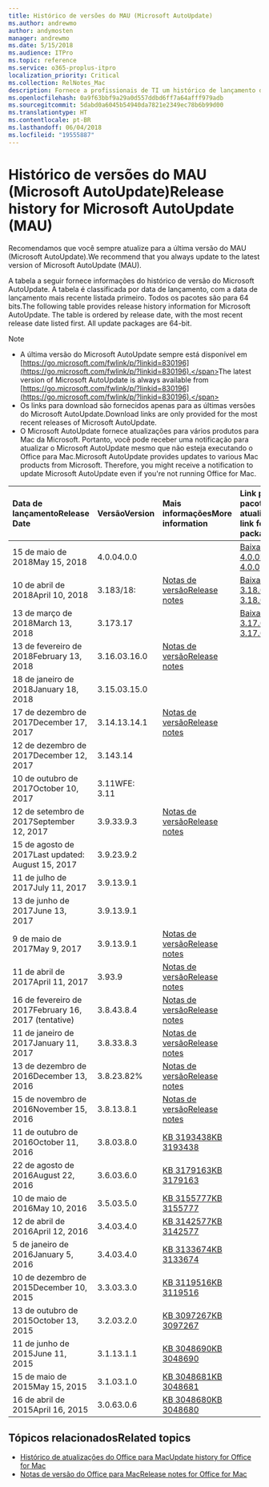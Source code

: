 ```yaml
---
title: Histórico de versões do MAU (Microsoft AutoUpdate)
ms.author: andrewmo
author: andymosten
manager: andrewmo
ms.date: 5/15/2018
ms.audience: ITPro
ms.topic: reference
ms.service: o365-proplus-itpro
localization_priority: Critical
ms.collection: RelNotes_Mac
description: Fornece a profissionais de TI um histórico de lançamento do MAU (Microsoft AutoUpdate)
ms.openlocfilehash: 0a9f63bbf9a29a0d557ddbd6ff7a64afff979adb
ms.sourcegitcommit: 5dabd0a6045b54940da7821e2349ec78b6b99d00
ms.translationtype: HT
ms.contentlocale: pt-BR
ms.lasthandoff: 06/04/2018
ms.locfileid: "19555887"
---
```

# <a name="release-history-for-microsoft-autoupdate-mau"></a><span data-ttu-id="4a6dd-103">Histórico de versões do MAU (Microsoft AutoUpdate)</span><span class="sxs-lookup"><span data-stu-id="4a6dd-103">Release history for Microsoft AutoUpdate (MAU)</span></span>
 
<span data-ttu-id="4a6dd-104">Recomendamos que você sempre atualize para a última versão do MAU (Microsoft AutoUpdate).</span><span class="sxs-lookup"><span data-stu-id="4a6dd-104">We recommend that you always update to the latest version of Microsoft AutoUpdate (MAU).</span></span>

<span data-ttu-id="4a6dd-p101">A tabela a seguir fornece informações do histórico de versão do Microsoft AutoUpdate. A tabela é classificada por data de lançamento, com a data de lançamento mais recente listada primeiro. Todos os pacotes são para 64 bits.</span><span class="sxs-lookup"><span data-stu-id="4a6dd-p101">The following table provides release history information for Microsoft AutoUpdate. The table is ordered by release date, with the most recent release date listed first. All update packages are 64-bit.</span></span>

> [!NOTE]
> - <span data-ttu-id="4a6dd-108">A última versão do Microsoft AutoUpdate sempre está disponível em [https://go.microsoft.com/fwlink/p/?linkid=830196](https://go.microsoft.com/fwlink/p/?linkid=830196).</span><span class="sxs-lookup"><span data-stu-id="4a6dd-108">The latest version of Microsoft AutoUpdate is always available from [https://go.microsoft.com/fwlink/p/?linkid=830196](https://go.microsoft.com/fwlink/p/?linkid=830196).</span></span>
> - <span data-ttu-id="4a6dd-109">Os links para download são fornecidos apenas para as últimas versões do Microsoft AutoUpdate.</span><span class="sxs-lookup"><span data-stu-id="4a6dd-109">Download links are only provided for the most recent releases of Microsoft AutoUpdate.</span></span>
> - <span data-ttu-id="4a6dd-p102">O Microsoft AutoUpdate fornece atualizações para vários produtos para Mac da Microsoft. Portanto, você pode receber uma notificação para atualizar o Microsoft AutoUpdate mesmo que não esteja executando o Office para Mac.</span><span class="sxs-lookup"><span data-stu-id="4a6dd-p102">Microsoft AutoUpdate provides updates to various Mac products from Microsoft. Therefore, you might receive a notification to update Microsoft AutoUpdate even if you're not running Office for Mac.</span></span>
  
|<span data-ttu-id="4a6dd-112">**Data de lançamento**</span><span class="sxs-lookup"><span data-stu-id="4a6dd-112">**Release Date**</span></span>|<span data-ttu-id="4a6dd-113">**Versão**</span><span class="sxs-lookup"><span data-stu-id="4a6dd-113">**Version**</span></span>|<span data-ttu-id="4a6dd-114">**Mais informações**</span><span class="sxs-lookup"><span data-stu-id="4a6dd-114">**More information**</span></span>|<span data-ttu-id="4a6dd-115">**Link para baixar o pacote de atualização**</span><span class="sxs-lookup"><span data-stu-id="4a6dd-115">**Download link for the update package**</span></span>|
|:-----|:-----|:-----|:-----|
|<span data-ttu-id="4a6dd-116">15 de maio de 2018</span><span class="sxs-lookup"><span data-stu-id="4a6dd-116">May 15, 2018</span></span>  <br/> |<span data-ttu-id="4a6dd-117">4.0.0</span><span class="sxs-lookup"><span data-stu-id="4a6dd-117">4.0.0</span></span>  <br/> ||[<span data-ttu-id="4a6dd-118">Baixar o MAU 4.0.0</span><span class="sxs-lookup"><span data-stu-id="4a6dd-118">Download MAU 4.0.0</span></span>](https://officecdn.microsoft.com/pr/C1297A47-86C4-4C1F-97FA-950631F94777/OfficeMac/Microsoft_AutoUpdate_4.0.18051301_Updater.pkg) <br/> |
|<span data-ttu-id="4a6dd-119">10 de abril de 2018</span><span class="sxs-lookup"><span data-stu-id="4a6dd-119">April 10, 2018</span></span>  <br/> |<span data-ttu-id="4a6dd-120">3.18</span><span class="sxs-lookup"><span data-stu-id="4a6dd-120">3/18:</span></span>  <br/> |[<span data-ttu-id="4a6dd-121">Notas de versão</span><span class="sxs-lookup"><span data-stu-id="4a6dd-121">Release notes</span></span>](release-notes-office-for-mac.md#april-2018-release) <br/> |[<span data-ttu-id="4a6dd-122">Baixar o MAU 3.18.0</span><span class="sxs-lookup"><span data-stu-id="4a6dd-122">Download MAU 3.18.0</span></span>](https://officecdn.microsoft.com/pr/C1297A47-86C4-4C1F-97FA-950631F94777/OfficeMac/Microsoft_AutoUpdate_3.18.18041000_Updater.pkg) <br/> |
|<span data-ttu-id="4a6dd-123">13 de março de 2018</span><span class="sxs-lookup"><span data-stu-id="4a6dd-123">March 13, 2018</span></span>  <br/> |<span data-ttu-id="4a6dd-124">3.17</span><span class="sxs-lookup"><span data-stu-id="4a6dd-124">3.17</span></span>  <br/> ||[<span data-ttu-id="4a6dd-125">Baixar o MAU 3.17.0</span><span class="sxs-lookup"><span data-stu-id="4a6dd-125">Download MAU 3.17.0</span></span>](https://officecdn.microsoft.com/pr/C1297A47-86C4-4C1F-97FA-950631F94777/OfficeMac/Microsoft_AutoUpdate_3.17.18031100_Updater.pkg) <br/> |
|<span data-ttu-id="4a6dd-126">13 de fevereiro de 2018</span><span class="sxs-lookup"><span data-stu-id="4a6dd-126">February 13, 2018</span></span>  <br/> |<span data-ttu-id="4a6dd-127">3.16.0</span><span class="sxs-lookup"><span data-stu-id="4a6dd-127">3.16.0</span></span>  <br/> |[<span data-ttu-id="4a6dd-128">Notas de versão</span><span class="sxs-lookup"><span data-stu-id="4a6dd-128">Release notes</span></span>](release-notes-office-for-mac.md#february-2018-release) <br/> | <br/> |
|<span data-ttu-id="4a6dd-129">18 de janeiro de 2018</span><span class="sxs-lookup"><span data-stu-id="4a6dd-129">January 18, 2018</span></span>  <br/> |<span data-ttu-id="4a6dd-130">3.15.0</span><span class="sxs-lookup"><span data-stu-id="4a6dd-130">3.15.0</span></span>  <br/> |<br/> |
|<span data-ttu-id="4a6dd-131">17 de dezembro de 2017</span><span class="sxs-lookup"><span data-stu-id="4a6dd-131">December 17, 2017</span></span>  <br/> |<span data-ttu-id="4a6dd-132">3.14.1</span><span class="sxs-lookup"><span data-stu-id="4a6dd-132">3.14.1</span></span>  <br/> |[<span data-ttu-id="4a6dd-133">Notas de versão</span><span class="sxs-lookup"><span data-stu-id="4a6dd-133">Release notes</span></span>](release-notes-office-for-mac.md#december-2017-release) <br/> | <br/> |
|<span data-ttu-id="4a6dd-134">12 de dezembro de 2017</span><span class="sxs-lookup"><span data-stu-id="4a6dd-134">December 12, 2017</span></span>  <br/> |<span data-ttu-id="4a6dd-135">3.14</span><span class="sxs-lookup"><span data-stu-id="4a6dd-135">3.14</span></span>  <br/> ||  <br/> |
|<span data-ttu-id="4a6dd-136">10 de outubro de 2017</span><span class="sxs-lookup"><span data-stu-id="4a6dd-136">October 10, 2017</span></span>  <br/> |<span data-ttu-id="4a6dd-137">3.11</span><span class="sxs-lookup"><span data-stu-id="4a6dd-137">WFE: 3.11</span></span>  <br/> ||<br/> |
|<span data-ttu-id="4a6dd-138">12 de setembro de 2017</span><span class="sxs-lookup"><span data-stu-id="4a6dd-138">September 12, 2017</span></span>  <br/> |<span data-ttu-id="4a6dd-139">3.9.3</span><span class="sxs-lookup"><span data-stu-id="4a6dd-139">3.9.3</span></span>  <br/> |[<span data-ttu-id="4a6dd-140">Notas de versão</span><span class="sxs-lookup"><span data-stu-id="4a6dd-140">Release notes</span></span>](release-notes-office-for-mac.md#september-2017-release) <br/> |<br/> |
|<span data-ttu-id="4a6dd-141">15 de agosto de 2017</span><span class="sxs-lookup"><span data-stu-id="4a6dd-141">Last updated: August 15, 2017</span></span>  <br/> |<span data-ttu-id="4a6dd-142">3.9.2</span><span class="sxs-lookup"><span data-stu-id="4a6dd-142">3.9.2</span></span>  <br/> || <br/> |
|<span data-ttu-id="4a6dd-143">11 de julho de 2017</span><span class="sxs-lookup"><span data-stu-id="4a6dd-143">July 11, 2017</span></span>  <br/> |<span data-ttu-id="4a6dd-144">3.9.1</span><span class="sxs-lookup"><span data-stu-id="4a6dd-144">3.9.1</span></span>  <br/> || <br/> |
|<span data-ttu-id="4a6dd-145">13 de junho de 2017</span><span class="sxs-lookup"><span data-stu-id="4a6dd-145">June 13, 2017</span></span>  <br/> |<span data-ttu-id="4a6dd-146">3.9.1</span><span class="sxs-lookup"><span data-stu-id="4a6dd-146">3.9.1</span></span>  <br/> || <br/> |
|<span data-ttu-id="4a6dd-147">9 de maio de 2017</span><span class="sxs-lookup"><span data-stu-id="4a6dd-147">May 9, 2017</span></span>  <br/> |<span data-ttu-id="4a6dd-148">3.9.1</span><span class="sxs-lookup"><span data-stu-id="4a6dd-148">3.9.1</span></span>  <br/> |[<span data-ttu-id="4a6dd-149">Notas de versão</span><span class="sxs-lookup"><span data-stu-id="4a6dd-149">Release notes</span></span>](release-notes-office-for-mac.md#may-2017-release) <br/> | <br/> |
|<span data-ttu-id="4a6dd-150">11 de abril de 2017</span><span class="sxs-lookup"><span data-stu-id="4a6dd-150">April 11, 2017</span></span>  <br/> |<span data-ttu-id="4a6dd-151">3.9</span><span class="sxs-lookup"><span data-stu-id="4a6dd-151">3.9</span></span>  <br/> |[<span data-ttu-id="4a6dd-152">Notas de versão</span><span class="sxs-lookup"><span data-stu-id="4a6dd-152">Release notes</span></span>](release-notes-office-for-mac.md#april-2017-release) <br/> |  <br/> |
|<span data-ttu-id="4a6dd-153">16 de fevereiro de 2017</span><span class="sxs-lookup"><span data-stu-id="4a6dd-153">February 16, 2017 (tentative)</span></span>  <br/> |<span data-ttu-id="4a6dd-154">3.8.4</span><span class="sxs-lookup"><span data-stu-id="4a6dd-154">3.8.4</span></span>  <br/> |[<span data-ttu-id="4a6dd-155">Notas de versão</span><span class="sxs-lookup"><span data-stu-id="4a6dd-155">Release notes</span></span>](release-notes-office-for-mac.md#february-2017-release) <br/> | <br/> |
|<span data-ttu-id="4a6dd-156">11 de janeiro de 2017</span><span class="sxs-lookup"><span data-stu-id="4a6dd-156">January 11, 2017</span></span>  <br/> |<span data-ttu-id="4a6dd-157">3.8.3</span><span class="sxs-lookup"><span data-stu-id="4a6dd-157">3.8.3</span></span>  <br/> |[<span data-ttu-id="4a6dd-158">Notas de versão</span><span class="sxs-lookup"><span data-stu-id="4a6dd-158">Release notes</span></span>](release-notes-office-for-mac.md#january-2017-release) <br/> | <br/> |
|<span data-ttu-id="4a6dd-159">13 de dezembro de 2016</span><span class="sxs-lookup"><span data-stu-id="4a6dd-159">December 13, 2016</span></span>  <br/> |<span data-ttu-id="4a6dd-160">3.8.2</span><span class="sxs-lookup"><span data-stu-id="4a6dd-160">3.82%</span></span>  <br/> |[<span data-ttu-id="4a6dd-161">Notas de versão</span><span class="sxs-lookup"><span data-stu-id="4a6dd-161">Release notes</span></span>](release-notes-office-for-mac.md#december-2016-release) <br/> | <br/> |
|<span data-ttu-id="4a6dd-162">15 de novembro de 2016</span><span class="sxs-lookup"><span data-stu-id="4a6dd-162">November 15, 2016</span></span>  <br/> |<span data-ttu-id="4a6dd-163">3.8.1</span><span class="sxs-lookup"><span data-stu-id="4a6dd-163">3.8.1</span></span>  <br/> |[<span data-ttu-id="4a6dd-164">Notas de versão</span><span class="sxs-lookup"><span data-stu-id="4a6dd-164">Release notes</span></span>](release-notes-office-for-mac.md#november-2016-release) <br/> | <br/> |
|<span data-ttu-id="4a6dd-165">11 de outubro de 2016</span><span class="sxs-lookup"><span data-stu-id="4a6dd-165">October 11, 2016</span></span>  <br/> |<span data-ttu-id="4a6dd-166">3.8.0</span><span class="sxs-lookup"><span data-stu-id="4a6dd-166">3.8.0</span></span>  <br/> |[<span data-ttu-id="4a6dd-167">KB 3193438</span><span class="sxs-lookup"><span data-stu-id="4a6dd-167">KB 3193438</span></span>](https://support.microsoft.com/kb/3193438) <br/> | <br/> |
|<span data-ttu-id="4a6dd-168">22 de agosto de 2016</span><span class="sxs-lookup"><span data-stu-id="4a6dd-168">August 22, 2016</span></span>  <br/> |<span data-ttu-id="4a6dd-169">3.6.0</span><span class="sxs-lookup"><span data-stu-id="4a6dd-169">3.6.0</span></span>  <br/> |[<span data-ttu-id="4a6dd-170">KB 3179163</span><span class="sxs-lookup"><span data-stu-id="4a6dd-170">KB 3179163</span></span>](https://support.microsoft.com/kb/3179163) <br/> | <br/> |
|<span data-ttu-id="4a6dd-171">10 de maio de 2016</span><span class="sxs-lookup"><span data-stu-id="4a6dd-171">May 10, 2016</span></span>  <br/> |<span data-ttu-id="4a6dd-172">3.5.0</span><span class="sxs-lookup"><span data-stu-id="4a6dd-172">3.5.0</span></span>  <br/> |[<span data-ttu-id="4a6dd-173">KB 3155777</span><span class="sxs-lookup"><span data-stu-id="4a6dd-173">KB 3155777</span></span>](https://support.microsoft.com/kb/3155777) <br/> | <br/> |
|<span data-ttu-id="4a6dd-174">12 de abril de 2016</span><span class="sxs-lookup"><span data-stu-id="4a6dd-174">April 12, 2016</span></span>  <br/> |<span data-ttu-id="4a6dd-175">3.4.0</span><span class="sxs-lookup"><span data-stu-id="4a6dd-175">3.4.0</span></span>  <br/> |[<span data-ttu-id="4a6dd-176">KB 3142577</span><span class="sxs-lookup"><span data-stu-id="4a6dd-176">KB 3142577</span></span>](https://support.microsoft.com/kb/3142577) <br/> | <br/> |
|<span data-ttu-id="4a6dd-177">5 de janeiro de 2016</span><span class="sxs-lookup"><span data-stu-id="4a6dd-177">January 5, 2016</span></span>  <br/> |<span data-ttu-id="4a6dd-178">3.4.0</span><span class="sxs-lookup"><span data-stu-id="4a6dd-178">3.4.0</span></span>  <br/> |[<span data-ttu-id="4a6dd-179">KB 3133674</span><span class="sxs-lookup"><span data-stu-id="4a6dd-179">KB 3133674</span></span>](https://support.microsoft.com/kb/3133674) <br/> | <br/> |
|<span data-ttu-id="4a6dd-180">10 de dezembro de 2015</span><span class="sxs-lookup"><span data-stu-id="4a6dd-180">December 10, 2015</span></span>  <br/> |<span data-ttu-id="4a6dd-181">3.3.0</span><span class="sxs-lookup"><span data-stu-id="4a6dd-181">3.3.0</span></span>  <br/> |[<span data-ttu-id="4a6dd-182">KB 3119516</span><span class="sxs-lookup"><span data-stu-id="4a6dd-182">KB 3119516</span></span>](https://support.microsoft.com/kb/3119516) <br/> | <br/> |
|<span data-ttu-id="4a6dd-183">13 de outubro de 2015</span><span class="sxs-lookup"><span data-stu-id="4a6dd-183">October 13, 2015</span></span>  <br/> |<span data-ttu-id="4a6dd-184">3.2.0</span><span class="sxs-lookup"><span data-stu-id="4a6dd-184">3.2.0</span></span>  <br/> |[<span data-ttu-id="4a6dd-185">KB 3097267</span><span class="sxs-lookup"><span data-stu-id="4a6dd-185">KB 3097267</span></span>](https://support.microsoft.com/kb/3097267) <br/> | <br/> |
|<span data-ttu-id="4a6dd-186">11 de junho de 2015</span><span class="sxs-lookup"><span data-stu-id="4a6dd-186">June 11, 2015</span></span>  <br/> |<span data-ttu-id="4a6dd-187">3.1.1</span><span class="sxs-lookup"><span data-stu-id="4a6dd-187">3.1.1</span></span>  <br/> |[<span data-ttu-id="4a6dd-188">KB 3048690</span><span class="sxs-lookup"><span data-stu-id="4a6dd-188">KB 3048690</span></span>](https://support.microsoft.com/kb/3048690) <br/> | <br/> |
|<span data-ttu-id="4a6dd-189">15 de maio de 2015</span><span class="sxs-lookup"><span data-stu-id="4a6dd-189">May 15, 2015</span></span>  <br/> |<span data-ttu-id="4a6dd-190">3.1.0</span><span class="sxs-lookup"><span data-stu-id="4a6dd-190">3.1.0</span></span>  <br/> |[<span data-ttu-id="4a6dd-191">KB 3048681</span><span class="sxs-lookup"><span data-stu-id="4a6dd-191">KB 3048681</span></span>](https://support.microsoft.com/kb/3048681) <br/> | <br/> |
|<span data-ttu-id="4a6dd-192">16 de abril de 2015</span><span class="sxs-lookup"><span data-stu-id="4a6dd-192">April 16, 2015</span></span>  <br/> |<span data-ttu-id="4a6dd-193">3.0.6</span><span class="sxs-lookup"><span data-stu-id="4a6dd-193">3.0.6</span></span>  <br/> |[<span data-ttu-id="4a6dd-194">KB 3048680</span><span class="sxs-lookup"><span data-stu-id="4a6dd-194">KB 3048680</span></span>](https://support.microsoft.com/kb/3048680) <br/> | <br/> |

## <a name="related-topics"></a><span data-ttu-id="4a6dd-195">Tópicos relacionados</span><span class="sxs-lookup"><span data-stu-id="4a6dd-195">Related topics</span></span>

- [<span data-ttu-id="4a6dd-196">Histórico de atualizações do Office para Mac</span><span class="sxs-lookup"><span data-stu-id="4a6dd-196">Update history for Office for Mac</span></span>](update-history-office-for-mac.md)
- [<span data-ttu-id="4a6dd-197">Notas de versão do Office para Mac</span><span class="sxs-lookup"><span data-stu-id="4a6dd-197">Release notes for Office for Mac</span></span>](release-notes-office-for-mac.md) 